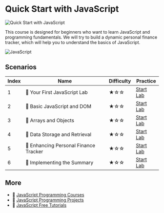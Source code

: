 # Quick Start with JavaScript

![Quick Start with JavaScript](https://cover-creator.appbot.io/quick-start-with-javascript.png)

This course is designed for beginners who want to learn JavaScript and programming fundamentals. We will try to build a dynamic personal finance tracker, which will help you to understand the basics of JavaScript.

![JavaScript](https://img.shields.io/badge/JavaScript-whitesmoke?style=for-the-badge&logo=javascript)


## Scenarios

|   Index | Name                                 | Difficulty   | Practice                                                             |
|---------|--------------------------------------|--------------|----------------------------------------------------------------------|
|       1 | 📖 Your First JavaScript Lab          | ★☆☆          | <a target='_blank' href='https://labex.io/labs/92948'>Start Lab</a>  |
|       2 | 📖 Basic JavaScript and DOM           | ★☆☆          | <a target='_blank' href='https://labex.io/labs/290729'>Start Lab</a> |
|       3 | 📖 Arrays and Objects                 | ★☆☆          | <a target='_blank' href='https://labex.io/labs/290728'>Start Lab</a> |
|       4 | 📖 Data Storage and Retrieval         | ★☆☆          | <a target='_blank' href='https://labex.io/labs/290730'>Start Lab</a> |
|       5 | 📖 Enhancing Personal Finance Tracker | ★☆☆          | <a target='_blank' href='https://labex.io/labs/290731'>Start Lab</a> |
|       6 | 📖 Implementing the Summary           | ★☆☆          | <a target='_blank' href='https://labex.io/labs/290732'>Start Lab</a> |

## More

- 🔗 [JavaScript Programming Courses](https://github.com/labex-labs/awesome-programming-courses)
- 🔗 [JavaScript Programming Projects](https://github.com/labex-labs/awesome-programming-projects)
- 🔗 [JavaScript Free Tutorials](https://github.com/labex-labs/javascript-free-tutorials)

